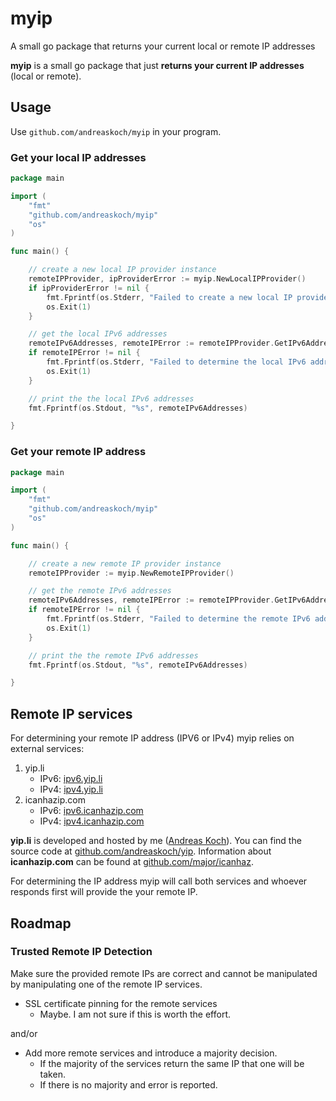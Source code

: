 # myip

A small go package that returns your current local or remote IP addresses

**myip** is a small go package that just **returns your current IP addresses** (local or remote).

## Usage

Use `github.com/andreaskoch/myip` in your program.

### Get your local IP addresses

```go
package main

import (
	"fmt"
	"github.com/andreaskoch/myip"
	"os"
)

func main() {

	// create a new local IP provider instance
	remoteIPProvider, ipProviderError := myip.NewLocalIPProvider()
	if ipProviderError != nil {
		fmt.Fprintf(os.Stderr, "Failed to create a new local IP provider: %s", ipProviderError.Error())
		os.Exit(1)
	}

	// get the local IPv6 addresses
	remoteIPv6Addresses, remoteIPError := remoteIPProvider.GetIPv6Addresses()
	if remoteIPError != nil {
		fmt.Fprintf(os.Stderr, "Failed to determine the local IPv6 addresses: %s", remoteIPError.Error())
		os.Exit(1)
	}

	// print the the local IPv6 addresses
	fmt.Fprintf(os.Stdout, "%s", remoteIPv6Addresses)

}
```

### Get your remote IP address

```go
package main

import (
	"fmt"
	"github.com/andreaskoch/myip"
	"os"
)

func main() {

	// create a new remote IP provider instance
	remoteIPProvider := myip.NewRemoteIPProvider()

	// get the remote IPv6 addresses
	remoteIPv6Addresses, remoteIPError := remoteIPProvider.GetIPv6Addresses()
	if remoteIPError != nil {
		fmt.Fprintf(os.Stderr, "Failed to determine the remote IPv6 addresses: %s", remoteIPError.Error())
		os.Exit(1)
	}

	// print the the remote IPv6 addresses
	fmt.Fprintf(os.Stdout, "%s", remoteIPv6Addresses)

}
```

## Remote IP services

For determining your remote IP address (IPV6 or IPv4) myip relies on external services:

1. yip.li
	- IPv6: [ipv6.yip.li](https://ipv6.yip.li)
	- IPv4: [ipv4.yip.li](https://ipv4.yip.li)
2. icanhazip.com
	- IPv6: [ipv6.icanhazip.com](http://ipv6.icanhazip.com)
	- IPv4: [ipv4.icanhazip.com](http://ipv4.icanhazip.com)

**yip.li** is developed and hosted by me ([Andreas Koch](https://andykdocs.de/about)). You can find the source code at [github.com/andreaskoch/yip](https://github.com/andreaskoch/yip). Information about **icanhazip.com** can be found at [github.com/major/icanhaz](https://github.com/major/icanhaz).

For determining the IP address myip will call both services and whoever responds first will provide the your remote IP.

## Roadmap

### Trusted Remote IP Detection

Make sure the provided remote IPs are correct and cannot be manipulated by manipulating one of the remote IP services.

- SSL certificate pinning for the remote services
	- Maybe. I am not sure if this is worth the effort.

and/or

- Add more remote services and introduce a majority decision.
	- If the majority of the services return the same IP that one will be taken.
	- If there is no majority and error is reported.
